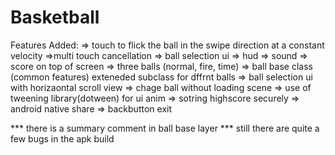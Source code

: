 # Basketball

Features Added: 
=> touch to flick the ball in the swipe direction at a constant velocity
=>multi touch cancellation
=> ball selection ui
=> hud 
=> sound
=> score on top of screen
=> three balls (normal, fire, time)
=> ball base class (common features) exteneded subclass for dffrnt balls
=> ball selection ui with horizaontal scroll view
=> chage ball without loading scene
=> use of tweening library(dotween) for ui anim
=> sotring highscore securely 
=> android native share 
=> backbutton exit



*** there is a summary comment in ball base layer 
*** still there are quite a few bugs in the apk build
